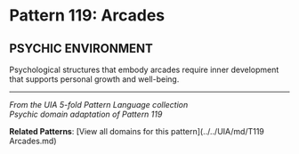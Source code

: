 # Pattern 119: Arcades

## PSYCHIC ENVIRONMENT

Psychological structures that embody arcades require inner development that supports personal growth and well-being.

---

*From the UIA 5-fold Pattern Language collection*  
*Psychic domain adaptation of Pattern 119*

**Related Patterns**: [View all domains for this pattern](../../UIA/md/T119 Arcades.md)